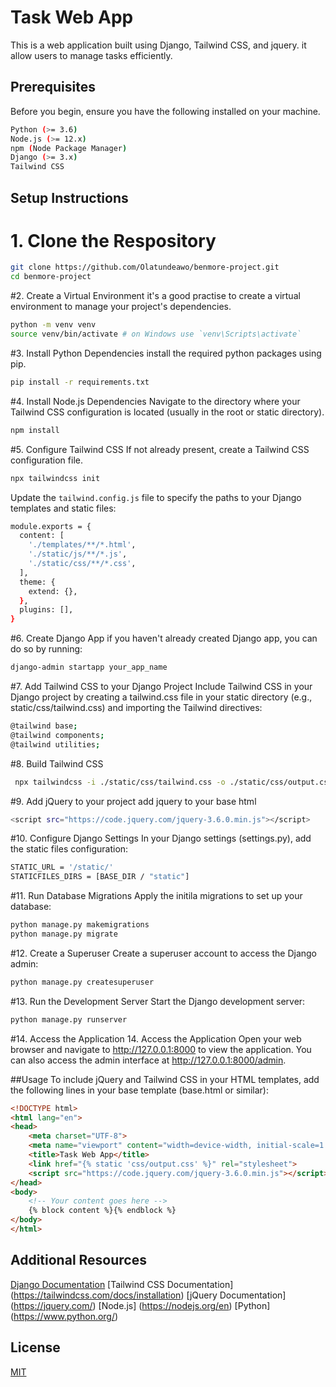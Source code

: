 # Task Web App
This is a web application built using Django, Tailwind CSS, and jquery. it allow users to manage tasks efficiently.

## Prerequisites
Before you begin, ensure you have the following installed on your machine.

``` bash
Python (>= 3.6)
Node.js (>= 12.x)
npm (Node Package Manager)
Django (>= 3.x)
Tailwind CSS
```

## Setup Instructions
# 1. Clone the Respository
``` bash
git clone https://github.com/Olatundeawo/benmore-project.git
cd benmore-project
```

#2. Create a Virtual Environment
it's a good practise to create a virtual environment to manage your project's dependencies.
```bash
python -m venv venv
source venv/bin/activate # on Windows use `venv\Scripts\activate` 
```

#3.  Install Python Dependencies
install the required python packages using pip.
``` bash
pip install -r requirements.txt
```

#4. Install Node.js Dependencies
Navigate to the directory where your Tailwind CSS configuration is located (usually in the root or static directory).
```bash
npm install
``` 

#5. Configure Tailwind CSS
If not already present, create a Tailwind CSS configuration file.
``` bash
npx tailwindcss init
```
Update the `tailwind.config.js` file to specify the paths to your Django templates and static files:
``` bash
module.exports = {
  content: [
    './templates/**/*.html',
    './static/js/**/*.js',
    './static/css/**/*.css',
  ],
  theme: {
    extend: {},
  },
  plugins: [],
}
```

#6. Create Django App
if you haven't already created Django app, you can do so by running:
```bash
django-admin startapp your_app_name
```

#7. Add Tailwind CSS to your Django Project
Include Tailwind CSS in your Django project by creating a tailwind.css file in your static directory (e.g., static/css/tailwind.css) and importing the Tailwind directives:
```bash
@tailwind base;
@tailwind components;
@tailwind utilities;
```

#8. Build Tailwind CSS
```bash
 npx tailwindcss -i ./static/css/tailwind.css -o ./static/css/output.css --watch
```

#9. Add jQuery to your project
add jquery to your base html
```bash
<script src="https://code.jquery.com/jquery-3.6.0.min.js"></script>
```

#10. Configure Django Settings
In your Django settings (settings.py), add the static files configuration:
```bash
STATIC_URL = '/static/'
STATICFILES_DIRS = [BASE_DIR / "static"]
```

#11. Run Database Migrations
Apply the initila migrations to set up your database:
```bash
python manage.py makemigrations
python manage.py migrate
```

#12. Create a Superuser
Create a superuser account to access the Django admin:
```bash
python manage.py createsuperuser
```

#13. Run the Development Server
Start the Django development server:
```bash
python manage.py runserver
```

#14. Access the Application
14. Access the Application
Open your web browser and navigate to http://127.0.0.1:8000 to view the application. You can also access the admin interface at http://127.0.0.1:8000/admin.

##Usage
To include jQuery and Tailwind CSS in your HTML templates, add the following lines in your base template (base.html or similar):

```html
<!DOCTYPE html>
<html lang="en">
<head>
    <meta charset="UTF-8">
    <meta name="viewport" content="width=device-width, initial-scale=1.0">
    <title>Task Web App</title>
    <link href="{% static 'css/output.css' %}" rel="stylesheet">
    <script src="https://code.jquery.com/jquery-3.6.0.min.js"></script>
</head>
<body>
    <!-- Your content goes here -->
    {% block content %}{% endblock %}
</body>
</html>

```

## Additional Resources

[Django Documentation](https://docs.djangoproject.com/en/5.0/)
[Tailwind CSS Documentation] (https://tailwindcss.com/docs/installation)
[jQuery Documentation] (https://jquery.com/)
[Node.js] (https://nodejs.org/en)
[Python] (https://www.python.org/)

## License

[MIT](https://choosealicense.com/licenses/mit/)